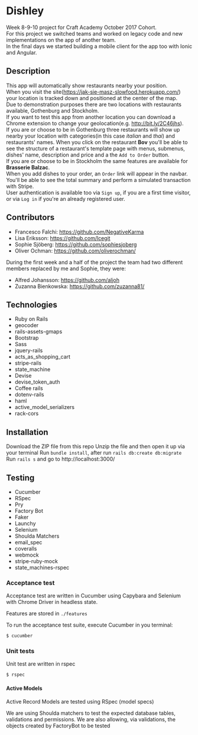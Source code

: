 # Dishley

Week 8-9-10 project for Craft Academy October 2017 Cohort.  
For this project we switched teams and worked on legacy code and new implementations
on the app of another team.  
In the final days we started building a mobile client for the app too with Ionic and Angular.

## Description

This app will automatically show restaurants nearby your position.  
When you visit the site(https://jak-sie-masz-slowfood.herokuapp.com/) your
location is tracked down and positioned at the center of the map.  
Due to demonstration purposes there are two locations with restaurants available,
Gothenburg and Stockholm.  
If you want to test this app from another location you can
download a Chrome extension to change your geolocation(e.g. http://bit.ly/2C46jhs).  
If you are or choose to be in Gothenburg three restaurants will show up nearby your location
with categories(in this case _italian_ and _thai_) and restaurants' names. When you click
on the restaurant **Bov** you'll be able to see the structure of a restaurant's template
page with menus, submenus, dishes' name, description and price and a the `Add to Order` button.  
If you are or choose to be in Stockholm the same features are available for **Brasserie Balzac**.  
When you add dishes to your order, an `Order` link will appear in the navbar.  
You'll be able to see the total summary and perform a simulated transaction with Stripe.  
User authentication is available too via `Sign up`, if you are a first time visitor,  
or via `Log in` if you're an already registered user.

## Contributors
* Francesco Falchi: https://github.com/NegativeKarma
* Lisa Eriksson: https://github.com/lcegit
* Sophie Sjöberg: https://github.com/sophiesjoberg
* Oliver Ochman: https://github.com/oliverochman/

During the first week and a half of the project the team had two different members
replaced by me and Sophie,
they were:
* Alfred Johansson: https://github.com/aljoh
* Zuzanna Bienkowska: https://github.com/zuzanna81/

## Technologies
* Ruby on Rails
* geocoder
* rails-assets-gmaps
* Bootstrap
* Sass
* jquery-rails
* acts_as_shopping_cart
* stripe-rails
* state_machine
* Devise
* devise_token_auth
* Coffee rails
* dotenv-rails
* haml
* active_model_serializers
* rack-cors

## Installation
Download the ZIP file from this repo
Unzip the file and then open it up via your terminal
Run `bundle install`, after run `rails db:create db:migrate`
Run `rails s` and go to http://localhost:3000/

## Testing
* Cucumber
* RSpec
* Pry
* Factory Bot
* Faker
* Launchy
* Selenium
* Shoulda Matchers
* email_spec
* coveralls
* webmock
* stripe-ruby-mock
* state_machines-rspec

### Acceptance test
Acceptance test are written in Cucumber using Capybara and Selenium with Chrome Driver in headless state.

Features are stored in `./features`

To run the acceptance test suite, execute Cucumber in you terminal:

```bash
$ cucumber
```

### Unit tests
Unit test are written in rspec

```bash
$ rspec
```

#### Active Models
Active Record Models are tested using RSpec (model specs)

We are using Shoulda matchers to test the expected database tables, validations and permissions.
We are also allowing, via validations, the objects created by FactoryBot to be tested
